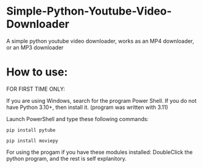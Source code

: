 # Simple-Python-Youtube-Video-Downloader
A simple python youtube video downloader, works as an MP4 downloader, or an MP3 downloader


# How to use:
FOR FIRST TIME ONLY:

  If you are using Windows, search for the program Power Shell. 
  If you do not have Python 3.10+, then install it. (program was written with 3.11)
  
  
  Launch PowerShell and type these following commands:
  
    pip install pytube
    
    pip install moviepy
    
    
For using the progam if you have these modules installed:
DoubleClick the python program, and the rest is self explanitory. 
